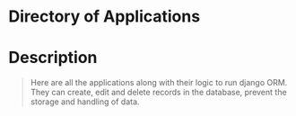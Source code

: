 # **Directory of Applications**

# Description
>Here are all the applications along with their logic to run django ORM.
>They can create, edit and delete records in the database, prevent the storage and handling of data.